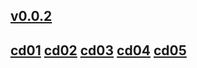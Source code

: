 ## [v0.0.2](https://github.com/shanuan/blcd5/edit/master/README.md)
## [cd01](cd01) [cd02](cd02) [cd03](cd03) [cd04](cd04) [cd05](cd05)
